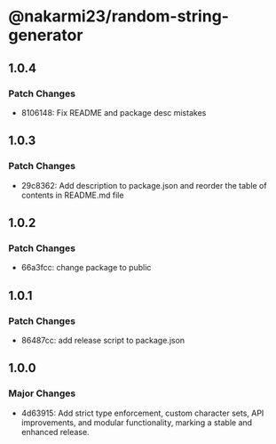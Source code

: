 # @nakarmi23/random-string-generator

## 1.0.4

### Patch Changes

- 8106148: Fix README and package desc mistakes

## 1.0.3

### Patch Changes

- 29c8362: Add description to package.json and reorder the table of contents in README.md file

## 1.0.2

### Patch Changes

- 66a3fcc: change package to public

## 1.0.1

### Patch Changes

- 86487cc: add release script to package.json

## 1.0.0

### Major Changes

- 4d63915: Add strict type enforcement, custom character sets, API improvements, and modular functionality, marking a stable and enhanced release.
